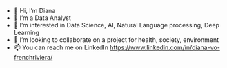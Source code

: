 - 👋 Hi, I’m Diana
- 🌱 I’m a Data Analyst
- 👀 I’m interested in Data Science, AI, Natural Language processing, Deep Learning
- 💞️ I’m looking to collaborate on a project for health, society, environment 
- 📫 You can reach me on LinkedIn https://www.linkedin.com/in/diana-vo-frenchriviera/

<!---
petithyggebot/petithyggebot is a ✨ special ✨ repository because its `README.md` (this file) appears on your GitHub profile.
You can click the Preview link to take a look at your changes.
--->
